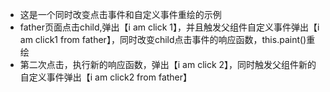 - 这是一个同时改变点击事件和自定义事件重绘的示例
- father页面点击child,弹出【i am click 1】，并且触发父组件自定义事件弹出【i am click1 from father】，同时改变child点击事件的响应函数，this.paint()重绘
- 第二次点击，执行新的响应函数，弹出【i am click 2】，同时触发父组件新的自定义事件弹出【i am click2 from father】